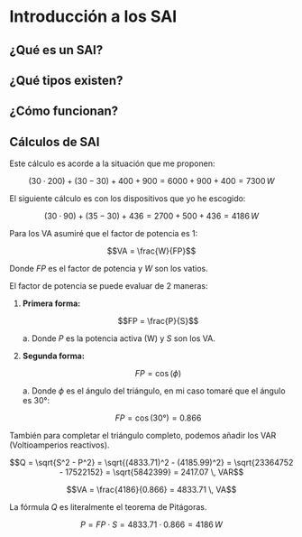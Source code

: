 # Introducción a los SAI

## ¿Qué es un SAI?

## ¿Qué tipos existen?

## ¿Cómo funcionan?

## Cálculos de SAI

Este cálculo es acorde a la situación que me proponen:

$$(30 \cdot 200) + (30 - 30) + 400 + 900 = 6000 + 900 + 400 = 7300 \, W$$

El siguiente cálculo es con los dispositivos que yo he escogido:

$$(30 \cdot 90) + (35 - 30) + 436 = 2700 + 500 + 436 = 4186 \, W$$

Para los VA asumiré que el factor de potencia es 1:

$$VA = \frac{W}{FP}$$

Donde $FP$ es el factor de potencia y $W$ son los vatios.

El factor de potencia se puede evaluar de 2 maneras:

1. **Primera forma:**

   $$FP = \frac{P}{S}$$

   a. Donde $P$ es la potencia activa (W) y $S$ son los VA.

2. **Segunda forma:**

   $$FP = \cos(\phi)$$

   a. Donde $\phi$ es el ángulo del triángulo, en mi caso tomaré que el ángulo es 30°:

   $$FP = \cos(30°) = 0.866$$

También para completar el triángulo completo, podemos añadir los VAR (Voltioamperios reactivos).

$$Q = \sqrt{S^2 - P^2} = \sqrt{(4833.71)^2 - (4185.99)^2} = \sqrt{23364752 - 17522152} = \sqrt{5842399} = 2417.07 \, VAR$$

$$VA = \frac{4186}{0.866} = 4833.71 \, VA$$

La fórmula $Q$ es literalmente el teorema de Pitágoras.

$$P = FP \cdot S = 4833.71 \cdot 0.866 = 4186 \, W$$

